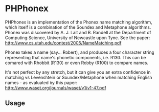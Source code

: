 PHPhonex
========

PHPhonex is an implementation of the Phonex name matching algorithm, which itself is a combination of the Soundex and Metaphone algorithms. Phonex was discovered by A. J. Lait and B. Randell at the Department of Computing Science, University of Newcastle upon Tyne. See the paper: http://www.cs.utah.edu/contest/2005/NameMatching.pdf

Phonex takes a name (say... Robert), and produces a four character string representing that name's phonetic components, i.e. R130. This can be comared with Rhobbit (R130) or even Robby (R100) to compare names.

It's not perfect by any stretch, but it can give you an extra confidence in matching vs Levenshtein or Soundex/Metaphone when matching English names - as evaluated by this paper: http://www.waset.org/journals/waset/v1/v1-47.pdf

Usage
-----
